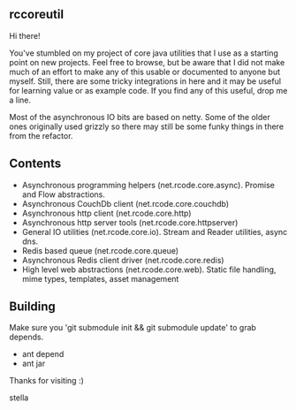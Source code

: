 rccoreutil
----------
Hi there!

You've stumbled on my project of core java utilities that I use as a starting point on new projects.  Feel free to browse, but be aware that I did not make much of an effort to make any of this usable or documented to anyone but myself.  Still, there are some tricky integrations in here and it may be useful for learning value or as example code.  If you find any of this useful, drop me a line.

Most of the asynchronous IO bits are based on netty.  Some of the older ones originally used grizzly so there may still be some funky things in there from the refactor.

Contents
--------

* Asynchronous programming helpers (net.rcode.core.async). Promise and Flow abstractions.
* Asynchronous CouchDb client (net.rcode.core.couchdb)
* Asynchronous http client (net.rcode.core.http)
* Asynchronous http server tools (net.rcode.core.httpserver)
* General IO utilities (net.rcode.core.io).  Stream and Reader utilities, async dns.
* Redis based queue (net.rcode.core.queue)
* Asynchronous Redis client driver (net.rcode.core.redis)
* High level web abstractions (net.rcode.core.web).  Static file handling, mime types, templates, asset management

Building
--------

Make sure you 'git submodule init && git submodule update' to grab depends.

* ant depend
* ant jar

Thanks for visiting  :)

stella